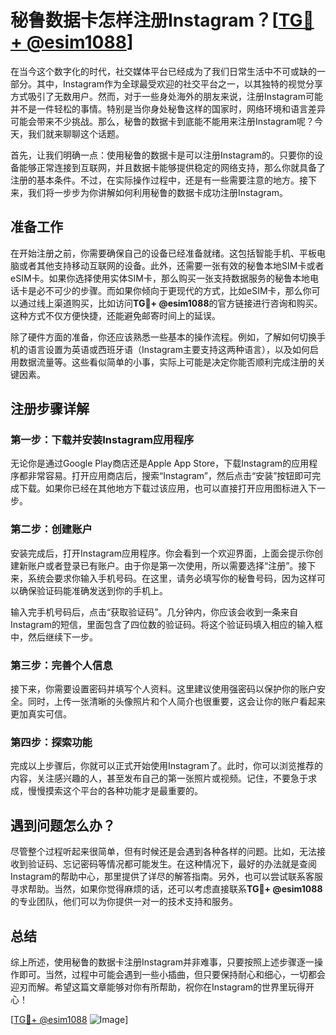 # 秘鲁数据卡怎样注册Instagram？[[TG💪+ @esim1088](https://t.me/s/esim1088)]

在当今这个数字化的时代，社交媒体平台已经成为了我们日常生活中不可或缺的一部分。其中，Instagram作为全球最受欢迎的社交平台之一，以其独特的视觉分享方式吸引了无数用户。然而，对于一些身处海外的朋友来说，注册Instagram可能并不是一件轻松的事情。特别是当你身处秘鲁这样的国家时，网络环境和语言差异可能会带来不少挑战。那么，秘鲁的数据卡到底能不能用来注册Instagram呢？今天，我们就来聊聊这个话题。

首先，让我们明确一点：使用秘鲁的数据卡是可以注册Instagram的。只要你的设备能够正常连接到互联网，并且数据卡能够提供稳定的网络支持，那么你就具备了注册的基本条件。不过，在实际操作过程中，还是有一些需要注意的地方。接下来，我们将一步步为你讲解如何利用秘鲁的数据卡成功注册Instagram。

## 准备工作

在开始注册之前，你需要确保自己的设备已经准备就绪。这包括智能手机、平板电脑或者其他支持移动互联网的设备。此外，还需要一张有效的秘鲁本地SIM卡或者eSIM卡。如果你选择使用实体SIM卡，那么购买一张支持数据服务的秘鲁本地电话卡是必不可少的步骤。而如果你倾向于更现代的方式，比如eSIM卡，那么你可以通过线上渠道购买，比如访问**TG💪+ @esim1088**的官方链接进行咨询和购买。这种方式不仅方便快捷，还能避免邮寄时间上的延误。

除了硬件方面的准备，你还应该熟悉一些基本的操作流程。例如，了解如何切换手机的语言设置为英语或西班牙语（Instagram主要支持这两种语言），以及如何启用数据流量等。这些看似简单的小事，实际上可能是决定你能否顺利完成注册的关键因素。

## 注册步骤详解

### 第一步：下载并安装Instagram应用程序

无论你是通过Google Play商店还是Apple App Store，下载Instagram的应用程序都非常容易。打开应用商店后，搜索“Instagram”，然后点击“安装”按钮即可完成下载。如果你已经在其他地方下载过该应用，也可以直接打开应用图标进入下一步。

### 第二步：创建账户

安装完成后，打开Instagram应用程序。你会看到一个欢迎界面，上面会提示你创建新账户或者登录已有账户。由于你是第一次使用，所以需要选择“注册”。接下来，系统会要求你输入手机号码。在这里，请务必填写你的秘鲁号码，因为这样可以确保验证码能准确发送到你的手机上。

输入完手机号码后，点击“获取验证码”。几分钟内，你应该会收到一条来自Instagram的短信，里面包含了四位数的验证码。将这个验证码填入相应的输入框中，然后继续下一步。

### 第三步：完善个人信息

接下来，你需要设置密码并填写个人资料。这里建议使用强密码以保护你的账户安全。同时，上传一张清晰的头像照片和个人简介也很重要，这会让你的账户看起来更加真实可信。

### 第四步：探索功能

完成以上步骤后，你就可以正式开始使用Instagram了。此时，你可以浏览推荐的内容，关注感兴趣的人，甚至发布自己的第一张照片或视频。记住，不要急于求成，慢慢摸索这个平台的各种功能才是最重要的。

## 遇到问题怎么办？

尽管整个过程听起来很简单，但有时候还是会遇到各种各样的问题。比如，无法接收到验证码、忘记密码等情况都可能发生。在这种情况下，最好的办法就是查阅Instagram的帮助中心，那里提供了详尽的解答指南。另外，也可以尝试联系客服寻求帮助。当然，如果你觉得麻烦的话，还可以考虑直接联系**TG💪+ @esim1088**的专业团队，他们可以为你提供一对一的技术支持和服务。

## 总结

综上所述，使用秘鲁的数据卡注册Instagram并非难事，只要按照上述步骤逐一操作即可。当然，过程中可能会遇到一些小插曲，但只要保持耐心和细心，一切都会迎刃而解。希望这篇文章能够对你有所帮助，祝你在Instagram的世界里玩得开心！

[[TG💪+ @esim1088](https://t.me/s/esim1088) ![Image](https://i.postimg.cc/4NQfJmqS/Snipaste-2025-05-13-00-14-12.png)]